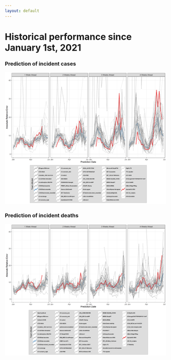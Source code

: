 ```yaml
---
layout: default
---
```


# Historical performance since January 1st, 2021

### Prediction of incident cases

![inc-cases](https://raw.githubusercontent.com/ylzhang29/UpstateSU-GRU-Covid/main/docs/trellis-case.png)

### Prediction of incident deaths

![inc-deaths](https://raw.githubusercontent.com/ylzhang29/UpstateSU-GRU-Covid/main/docs/trellis-death.png)
